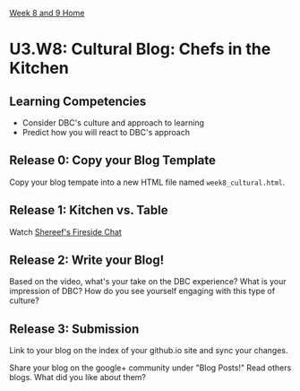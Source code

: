[Week 8 and 9 Home](../)

# U3.W8: Cultural Blog: Chefs in the Kitchen

## Learning Competencies
- Consider DBC's culture and approach to learning
- Predict how you will react to DBC's approach

## Release 0: Copy your Blog Template
Copy your blog tempate into a new HTML file named `week8_cultural.html`. 

## Release 1: Kitchen vs. Table
Watch [Shereef's Fireside Chat](http://vimeo.com/85001014)

## Release 2: Write your Blog!
Based on the video, what's your take on the DBC experience? What is your impression of DBC? How do you see yourself engaging with this type of culture?


## Release 3: Submission
Link to your blog on the index of your github.io site and sync your changes. 

Share your blog on the google+ community under "Blog Posts!" Read others blogs. What did you like about them? 

<!-- 
Based on the viedeo, what's your take on the DBC experience?
	After having had the opportunity to watch Shereef's Fireside Chat and hear from the creator of DBC what his intentions and expectations are of the program as a whole I am extremely anxious, excited, nervous, but ready. Ready because I know I'm going to be in a very supportive environment despite any knowledge gap that may be present between fellow students. Ready because the people chosen for this program were carefully accepted by the interviewers to have an extremely positive outlook on life and their well being. Ready because we have all going to be trying something new together with support from our peers and teachers. Ready because no matter the level of talent you walk in with, if you try your best and give it your all you will walk out having learned something. 

	But I can't say all this readiness comes worry free. I mentioned above  that I'm anxious, excited, and nervous at the same time. The reason being is because this is something I haven't done before, it's out of my comfort zone, and I want to be great and succeed in the DevBootcamp environment. Stepping into this program is going to require me to let go of any previous misconceptions about myself.

	Luckily I feel Shereef has outlined a great strategy to accept people into the program and keep them in the program. Leaving individuals with the only option to fail as simply to not try at all. If there is an effort DBC is willing to work with us. 

	Being in an environment where others are looking to learn with the ultimate outcome being a job can be hard to find ways to create a curriculum that inspires its students to learn for the right reasons. I feel this is where DBC set's itself apart from other programs. It encourages human growth rather than financial growth. Saying that in time, with human growth your financial growth will being to prosper. I feel this to be true to the core because during these past 9 weeks I feel I have learned more about myself than I did in the past 3 years of college. 

	With all that has been said I look forward to the challenges that are set in front of me the next coming weeks. I believe that I, with the support of the DBC community, will be able to overcome any nerves, feelings, or misconceptions that I may have about the program or myself. Phase 1 here I come! -->
